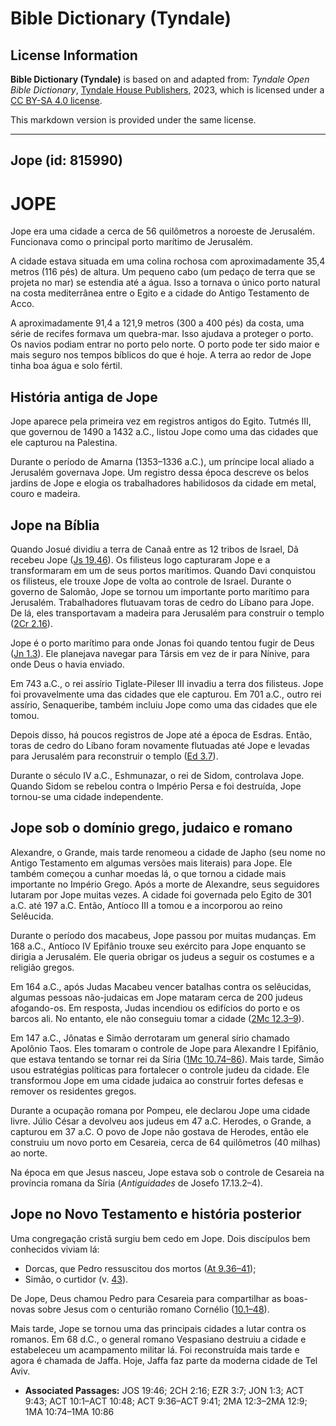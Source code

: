 # Bible Dictionary (Tyndale)

## License Information

**Bible Dictionary (Tyndale)** is based on and adapted from: _Tyndale Open Bible Dictionary_, [Tyndale House Publishers](https://tyndaleopenresources.com/), 2023, which is licensed under a [CC BY-SA 4.0 license](https://creativecommons.org/licenses/by-sa/4.0/legalcode.en).

This markdown version is provided under the same license.



--------------------------------

## Jope (id: 815990)

JOPE
====

Jope era uma cidade a cerca de 56 quilômetros a noroeste de Jerusalém. Funcionava como o principal porto marítimo de Jerusalém.

A cidade estava situada em uma colina rochosa com aproximadamente 35,4 metros (116 pés) de altura. Um pequeno cabo (um pedaço de terra que se projeta no mar) se estendia até a água. Isso a tornava o único porto natural na costa mediterrânea entre o Egito e a cidade do Antigo Testamento de Acco.

A aproximadamente 91,4 a 121,9 metros (300 a 400 pés) da costa, uma série de recifes formava um quebra\-mar. Isso ajudava a proteger o porto. Os navios podiam entrar no porto pelo norte. O porto pode ter sido maior e mais seguro nos tempos bíblicos do que é hoje. A terra ao redor de Jope tinha boa água e solo fértil.

História antiga de Jope
-----------------------

Jope aparece pela primeira vez em registros antigos do Egito. Tutmés III, que governou de 1490 a 1432 a.C., listou Jope como uma das cidades que ele capturou na Palestina.

Durante o período de Amarna (1353–1336 a.C.), um príncipe local aliado a Jerusalém governava Jope. Um registro dessa época descreve os belos jardins de Jope e elogia os trabalhadores habilidosos da cidade em metal, couro e madeira.

Jope na Bíblia
--------------

Quando Josué dividiu a terra de Canaã entre as 12 tribos de Israel, Dã recebeu Jope ([Js 19\.46](https://ref.ly/Josh19:46)). Os filisteus logo capturaram Jope e a transformaram em um de seus portos marítimos. Quando Davi conquistou os filisteus, ele trouxe Jope de volta ao controle de Israel. Durante o governo de Salomão, Jope se tornou um importante porto marítimo para Jerusalém. Trabalhadores flutuavam toras de cedro do Líbano para Jope. De lá, eles transportavam a madeira para Jerusalém para construir o templo ([2Cr 2\.16](https://ref.ly/2Chr2:16)).

Jope é o porto marítimo para onde Jonas foi quando tentou fugir de Deus ([Jn 1\.3](https://ref.ly/Jonah1:3)). Ele planejava navegar para Társis em vez de ir para Nínive, para onde Deus o havia enviado.

Em 743 a.C., o rei assírio Tiglate\-Pileser III invadiu a terra dos filisteus. Jope foi provavelmente uma das cidades que ele capturou. Em 701 a.C., outro rei assírio, Senaqueribe, também incluiu Jope como uma das cidades que ele tomou.

Depois disso, há poucos registros de Jope até a época de Esdras. Então, toras de cedro do Líbano foram novamente flutuadas até Jope e levadas para Jerusalém para reconstruir o templo ([Ed 3\.7](https://ref.ly/Ezra3:7)).

Durante o século IV a.C., Eshmunazar, o rei de Sidom, controlava Jope. Quando Sidom se rebelou contra o Império Persa e foi destruída, Jope tornou\-se uma cidade independente.

Jope sob o domínio grego, judaico e romano
------------------------------------------

Alexandre, o Grande, mais tarde renomeou a cidade de Japho (seu nome no Antigo Testamento em algumas versões mais literais) para Jope. Ele também começou a cunhar moedas lá, o que tornou a cidade mais importante no Império Grego. Após a morte de Alexandre, seus seguidores lutaram por Jope muitas vezes. A cidade foi governada pelo Egito de 301 a.C. até 197 a.C. Então, Antíoco III a tomou e a incorporou ao reino Selêucida.

Durante o período dos macabeus, Jope passou por muitas mudanças. Em 168 a.C., Antíoco IV Epifânio trouxe seu exército para Jope enquanto se dirigia a Jerusalém. Ele queria obrigar os judeus a seguir os costumes e a religião gregos.

Em 164 a.C., após Judas Macabeu vencer batalhas contra os selêucidas, algumas pessoas não\-judaicas em Jope mataram cerca de 200 judeus afogando\-os. Em resposta, Judas incendiou os edifícios do porto e os barcos ali. No entanto, ele não conseguiu tomar a cidade ([2Mc 12\.3–9](https://ref.ly/2Macc12:3-2Macc12:9)).

Em 147 a.C., Jônatas e Simão derrotaram um general sírio chamado Apolônio Taos. Eles tomaram o controle de Jope para Alexandre I Epifânio, que estava tentando se tornar rei da Síria ([1Mc 10\.74–86](https://ref.ly/1Macc10:74-1Macc10:86)). Mais tarde, Simão usou estratégias políticas para fortalecer o controle judeu da cidade. Ele transformou Jope em uma cidade judaica ao construir fortes defesas e remover os residentes gregos.

Durante a ocupação romana por Pompeu, ele declarou Jope uma cidade livre. Júlio César a devolveu aos judeus em 47 a.C. Herodes, o Grande, a capturou em 37 a.C. O povo de Jope não gostava de Herodes, então ele construiu um novo porto em Cesareia, cerca de 64 quilômetros (40 milhas) ao norte.

Na época em que Jesus nasceu, Jope estava sob o controle de Cesareia na província romana da Síria (*Antiguidades* de Josefo 17\.13\.2–4\).

Jope no Novo Testamento e história posterior
--------------------------------------------

Uma congregação cristã surgiu bem cedo em Jope. Dois discípulos bem conhecidos viviam lá:

* Dorcas, que Pedro ressuscitou dos mortos ([At 9\.36–41](https://ref.ly/Acts9:36-Acts9:41));
* Simão, o curtidor (v. [43](https://ref.ly/Acts9:43)).

De Jope, Deus chamou Pedro para Cesareia para compartilhar as boas\-novas sobre Jesus com o centurião romano Cornélio ([10\.1–48](https://ref.ly/Acts10:1-Acts10:48)).

Mais tarde, Jope se tornou uma das principais cidades a lutar contra os romanos. Em 68 d.C., o general romano Vespasiano destruiu a cidade e estabeleceu um acampamento militar lá. Foi reconstruída mais tarde e agora é chamada de Jaffa. Hoje, Jaffa faz parte da moderna cidade de Tel Aviv.

* **Associated Passages:** JOS 19:46; 2CH 2:16; EZR 3:7; JON 1:3; ACT 9:43; ACT 10:1–ACT 10:48; ACT 9:36–ACT 9:41; 2MA 12:3–2MA 12:9; 1MA 10:74–1MA 10:86

